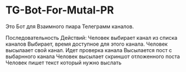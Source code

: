 # TG-Bot-For-Mutal-PR
Это Бот для Взаимного пиара Телеграмм каналов. 

Последовательность Действий:
Человек выбирает канал из списка каналов 
Выбирает, время доступное для этого канала.
Человек высылаает свой канал. 
Идет проверка канала 
Высылается пост с выбарнного канала
Человек высылает скриншот отложенного поста 
Человек пишет текст который нужно выслать 
